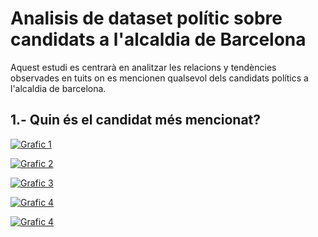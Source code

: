 # Analisis de dataset polític sobre candidats a l'alcaldia de Barcelona

Aquest estudi es centrarà en analitzar les relacions y tendències observades en tuits on es mencionen qualsevol dels candidats polítics a l'alcaldia de barcelona.

## 1.- Quin és el candidat més mencionat?

[![Grafic 1](https:&#47;&#47;public.tableau.com&#47;static&#47;images&#47;No&#47;Nombredemencionstotalspercandidats&#47;Dashboard1&#47;1_rss.png)](https://public.tableau.com/views/Nombredemencionstotalspercandidats/Dashboard1?:language=es-ES&:display_count=n&:origin=viz_share_link)



[![Grafic 2](https:&#47;&#47;public.tableau.com&#47;static&#47;images&#47;Us&#47;Usuariosmsactivos_16830506749830&#47;Dashboard1&#47;1_rss.png)](https://public.tableau.com/views/Usuariosmsactivos_16830506749830/Dashboard1?:language=es-ES&publish=yes&:display_count=n&:origin=viz_share_link)


[![Grafic 3](https:&#47;&#47;public.tableau.com&#47;static&#47;images&#47;Ca&#47;Candidatsmsactius3&#47;Dashboard2&#47;1_rss.png)](https://public.tableau.com/views/Candidatsmsactius3/Dashboard2?:language=es-ES&publish=yes&:display_count=n&:origin=viz_share_link)


[![Grafic 4](https:&#47;&#47;public.tableau.com&#47;static&#47;images&#47;Te&#47;Temasmscomentados&#47;Dashboard1&#47;1_rss.png)](https://public.tableau.com/views/Temasmscomentados/Dashboard1?:language=es-ES&publish=yes&:display_count=n&:origin=viz_share_link)


[![Grafic 4](https:&#47;&#47;public.tableau.com&#47;static&#47;images&#47;Us&#47;Usuariosconmayorfollowers&#47;Dashboard1&#47;1_rss.png)](https://public.tableau.com/views/Usuariosconmayorfollowers/Dashboard1?:language=es-ES&publish=yes&:display_count=n&:origin=viz_share_link)
